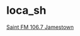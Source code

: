 # loca_sh

[Saint FM 106.7 Jamestown](http://radio.canstream.co.uk:8013/live.mp3?n=e7167765099a2a27d049)

